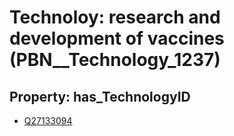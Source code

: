 # Technoloy: __research and development of vaccines__ (PBN__Technology_1237)

## Property: has_TechnologyID

* [Q27133094](Q27133094)


